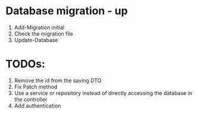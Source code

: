 # Database migration - up
1. Add-Migration initial
2. Check the migration file
3. Update-Database


# TODOs:
1. Remove the id from the saving DTO
2. Fix Patch method
3. Use a service or repository instead of directly accessing the database in the controller
4. Add authentication
